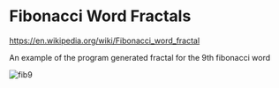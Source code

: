 # Fibonacci Word Fractals

https://en.wikipedia.org/wiki/Fibonacci_word_fractal

An example of the program generated fractal for the 9th fibonacci word



![fib9](https://user-images.githubusercontent.com/22846809/81772551-2be9fb00-94b4-11ea-8ffc-0b654f063fd7.jpg)
